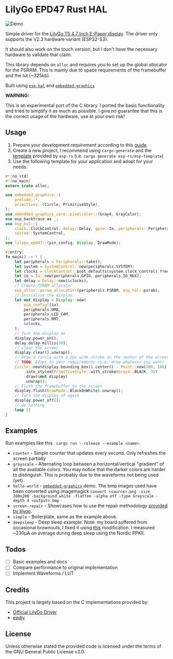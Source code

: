 # LilyGo EPD47 Rust HAL

![Demo](_docs/hello-world.jpg)

Simple driver for
the [LilyGo T5 4.7 Inch E-Paper display](https://www.lilygo.cc/en-pl/products/t5-4-7-inch-e-paper-v2-3).
The driver only supports the V2.3 hardware variant (ESP32-S3).

It should also work on the touch version, but I don't have the necessary hardware to validate that claim.

This library depends on `alloc` and requires you to set up the global allocator for the PSRAM. This is mainly due to
space requirements of the framebuffer and the lut (~325kb).

Built using [`esp-hal`] and [`embedded-graphics`]

[`esp-hal`]: https://github.com/esp-rs/esp-hal
[`embedded-graphics`]: https://docs.rs/embedded-graphics/

**WARNING:**

This is an experimental port of the C library. I ported the basic functionality and tried to simplify it as much as
possible. I give no guarantee that this is the correct usage of the hardware, use at your own risk!

## Usage

1. Prepare your development requirement according to
   this [guide](https://docs.esp-rs.org/book/installation/riscv-and-xtensa.html).
2. Create a new project, I recommend using `cargo-generate` and
   the [template](https://docs.esp-rs.org/book/writing-your-own-application/generate-project/index.html) provided
   by `esp-rs` (i.e. `cargo generate esp-rs/esp-template`)
3. Use the following template for your application and adopt for your needs.

```rust
#![no_std]
#![no_main]
extern crate alloc;

use embedded_graphics::{
    prelude::*,
    primitives::{Circle, PrimitiveStyle},
};
use embedded_graphics_core::pixelcolor::{Gray4, GrayColor};
use esp_backtrace as _;
use esp_hal::{
    clock::ClockControl, delay::Delay, gpio::Io, peripherals::Peripherals, prelude::*,
    system::SystemControl,
};
use lilygo_epd47::{pin_config, Display, DrawMode};

#[entry]
fn main() -> ! {
    let peripherals = Peripherals::take();
    let system = SystemControl::new(peripherals.SYSTEM);
    let clocks = ClockControl::boot_defaults(system.clock_control).freeze();
    let io = Io::new(peripherals.GPIO, peripherals.IO_MUX);
    let delay = Delay::new(&clocks);
    // Create PSRAM allocator
    esp_alloc::psram_allocator!(peripherals.PSRAM, esp_hal::psram);
    // Initialise the display
    let mut display = Display::new(
        pin_config!(io),
        peripherals.DMA,
        peripherals.LCD_CAM,
        peripherals.RMT,
        &clocks,
    );
    // Turn the display on
    display.power_on();
    delay.delay_millis(10);
    // clear the screen
    display.clear().unwrap();
    // Draw a circle with a 3px wide stroke in the center of the screen
    // TODO: Adapt to your requirements (i.e. draw whatever you want)
    Circle::new(display.bounding_box().center() - Point::new(100, 100), 200)
        .into_styled(PrimitiveStyle::with_stroke(Gray4::BLACK, 3))
        .draw(&mut display)
        .unwrap();
    // Flush the framebuffer to the screen
    display.flush(DrawMode::BlackOnWhite).unwrap();
    // Turn the display of again
    display.power_off();
    // do nothing
    loop {}
}
```

## Examples

Run examples like this ` cargo run --release --example <name>`.

- `counter` - Simple counter that updates every second. Only refreshes the screen partially
- `grayscale` - Alternating loop between a horizontal/vertical "gradient" of all the available colors. You may notice
  that the darker colors are harder to distinguish. This is probably due to the waveforms not being used (yet).
- `hello-world` - [`embedded-graphics`] demo. The bmp images used have been converted using
  imagemagick `convert <source>.png -size 200x200 -background white -flatten -alpha off -type Grayscale -depth 4 <output>.bmp`
- `screen-repair` - Showcases how to use the repair
  methodology [provided by lilygo](https://github.com/Xinyuan-LilyGO/LilyGo-EPD47/blob/master/examples/screen_repair/screen_repair.ino).
- `simple` - Boilerplate, same as the example above.
- `deepsleep` - Deep sleep example. Note: my board suffered from occasional brownouts, I fixed it
  using [this](https://github.com/Xinyuan-LilyGO/LilyGo-EPD47/issues/98#issuecomment-1715584471) modification. I
  measured ~230μA on average during deep sleep using the Nordic PPKII.

## Todos

- [ ] Basic examples and docs
- [ ] Compare performance to original implementation
- [ ] Implement Waveforms / LUT

## Credits

This project is largely based on the C implementations provided by:

- [Official LilyGo Driver](https://github.com/Xinyuan-LilyGO/LilyGo-EPD47)
- [epdiy](https://github.com/vroland/epdiy)

## License

Unless otherwise stated the provided code is licensed under the terms of the GNU General Public License v3.0.
